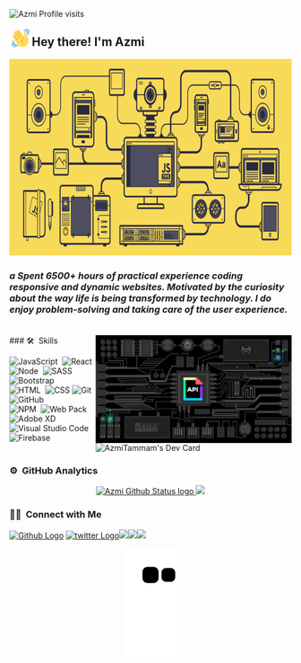 <p align="left"> <img src="https://komarev.com/ghpvc/?username=azmitammam&style=plastic&label=Profile+visits&color=red"alt="Azmi Profile visits" /> </p>
<p align="center">
<img alt="Night Coding" src="./assets/wave-hello.gif" width='40' align="left" />
<h2>Hey there! I'm Azmi</h2>
<img height="350px" width="1000px" src="./assets/js.gif">

### **_a Spent 6500+ hours of practical experience coding responsive and dynamic websites. Motivated by the curiosity about the way life is being transformed by technology. I do enjoy problem-solving and taking care of the user experience._**</br></br>


<img alt="Night Coding" width="350px" src="./assets/api-c99e353f761d318322c853c03ebcf21b.gif" align="right" />
<a href="https://app.daily.dev/AzmiTammam"><img src="https://api.daily.dev/devcards/020e83d75b414a48a73292a20f5487f6.png?r=05f" width="350px" align="right" alt="AzmiTammam's Dev Card"/></a>
### 🛠 &nbsp;Skills

![JavaScript](https://img.shields.io/badge/-JavaScript-05122A?style=flat&logo=javascript)&nbsp;
![React](https://img.shields.io/badge/-React.js-05122A?style=flat&logo=react)&nbsp;
![Node](https://img.shields.io/badge/-Node.js-05122A?style=flat&logo=node.js)&nbsp;
![SASS](https://img.shields.io/badge/-SASS-05122A?style=flat&logo=sass)&nbsp;
![Bootstrap](https://img.shields.io/badge/-Bootstrap-05122A?style=flat&logo=bootstrap&logoColor=563D7C)&nbsp;\
![HTML](https://img.shields.io/badge/-HTML-05122A?style=flat&logo=HTML5)&nbsp;
![CSS](https://img.shields.io/badge/-CSS-05122A?style=flat&logo=CSS3&logoColor=1572B6)
![Git](https://img.shields.io/badge/-Git-05122A?style=flat&logo=git)&nbsp;
![GitHub](https://img.shields.io/badge/-GitHub-05122A?style=flat&logo=github)&nbsp;\
![NPM](https://img.shields.io/badge/-NPM-05122A?style=flat&logo=npm)&nbsp;
![Web Pack](https://img.shields.io/badge/-Web%20Pack-05122A?style=flat&logo=webpack)&nbsp;
![Adobe XD](https://img.shields.io/badge/-Adobe%20XD-05122A?style=flat&logo=adobexd)&nbsp;
![Visual Studio Code](https://img.shields.io/badge/-Visual%20Studio%20Code-05122A?style=flat&logo=visual-studio-code&logoColor=007ACC)
![Firebase](https://img.shields.io/badge/-Firebase-05122A?style=flat&logo=firebase)&nbsp;<br><br>


### ⚙️ &nbsp;GitHub Analytics

<p align="center">

<a href="https://github.com/azmitammam">
<img height="165em" src="https://github-readme-stats.vercel.app/api?username=azmitammam&include_all_commits=true&show_icons=true&count_private=true&theme=algolia" alt="Azmi Github Status logo" />
<img height="165em" src="https://github-readme-stats-eight-theta.vercel.app/api/top-langs/?username=azmitammam&layout=compact&langs_count=8&theme=algolia" />
</a>
</p>

### 🤝🏻 &nbsp;Connect with Me

<p align="center">

<a href="https://github.com/AzmiTammam"> <img src="https://img.shields.io/github/followers/AzmiTammam?style=social" alt="Github Logo"></a>
<a href="https://twitter.com/intent/follow?screen_name=azzmmii"> <img src="https://img.shields.io/twitter/follow/Azzmmii?style=social" alt="twitter Logo"></a><a href="mailto:azmitammam@gmail.com"><img src="https://img.shields.io/badge/-AzmiTammam@gmail.com-D14836?style=flat&logo=Gmail&logoColor=white" /></a><a href="https://www.linkedin.com/in/azmitammam/"><img src="https://img.shields.io/badge/-Azmi%20Tammam-0077B5?style=flat&logo=Linkedin&logoColor=white" /></a><a href="https://dev.to/azmitammam"><img src="https://img.shields.io/badge/-AzmiTammam-0A0A0A?style=flat&logo=dev.to&logoColor=white" /></a>

</p>
</a>
<div align="center"> <img src="https://raw.githubusercontent.com/muhiqsimui/muhiqsimui/output/github-contribution-grid-snake.svg" /></div>
